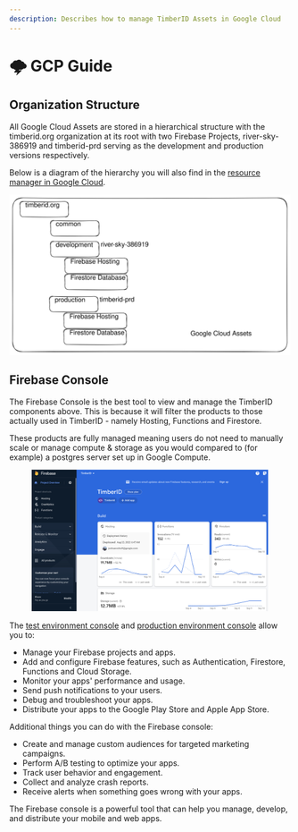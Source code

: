 ```yaml
---
description: Describes how to manage TimberID Assets in Google Cloud
---
```


# 🌩 GCP Guide

## Organization Structure

All Google Cloud Assets are stored in a hierarchical structure with the timberid.org organization at its root with two Firebase Projects, river-sky-386919 and timberid-prd serving as the development and production versions respectively.

Below is a diagram of the hierarchy you will also find in the [resource manager in Google Cloud](https://console.cloud.google.com/cloud-resource-manager).

<img src="../.gitbook/assets/file.excalidraw.svg" alt="" class="gitbook-drawing">



## **Firebase Console**

The Firebase Console is the best tool to view and manage the TimberID components above. This is because it will filter the products to those actually used in TimberID - namely Hosting, Functions and Firestore.

These products are fully managed meaning users do not need to manually scale or manage compute & storage as you would compared to (for example) a postgres server set up in Google Compute.

<figure><img src="../.gitbook/assets/firebasesshot.png" alt=""><figcaption></figcaption></figure>

The [test environment console](https://console.firebase.google.com/project/river-sky-386919/overview) and [production environment console](https://console.firebase.google.com/project/timberid-prd/overview) allow you to:

* Manage your Firebase projects and apps.
* Add and configure Firebase features, such as Authentication, Firestore, Functions and Cloud Storage.
* Monitor your apps' performance and usage.
* Send push notifications to your users.
* Debug and troubleshoot your apps.
* Distribute your apps to the Google Play Store and Apple App Store.

Additional things you can do with the Firebase console:

* Create and manage custom audiences for targeted marketing campaigns.
* Perform A/B testing to optimize your apps.
* Track user behavior and engagement.
* Collect and analyze crash reports.
* Receive alerts when something goes wrong with your apps.

The Firebase console is a powerful tool that can help you manage, develop, and distribute your mobile and web apps.
